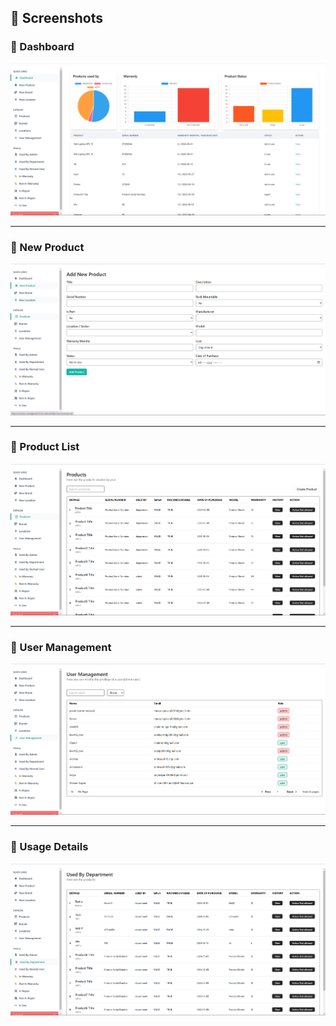 ## 🎨 Screenshots

### 📌 Dashboard
[![Pic1](pic1.png)](pic1.png)

---

### 📌 New Product
[![Pic2](pic2.png)](pic2.png)

---

### 📌 Product List
[![Pic3](pic3.png)](pic3.png)

---

### 📌 User Management
[![Pic4](pic4.png)](pic4.png)

---

### 📌 Usage Details
[![Pic5](pic5.png)](pic5.png)
